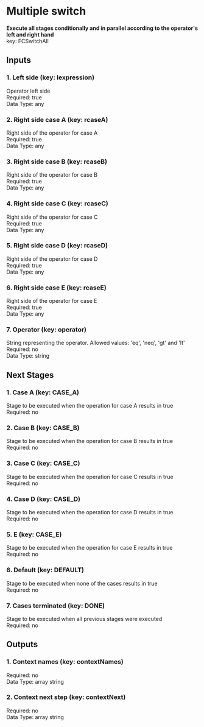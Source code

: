 # Multiple switch  
**Execute all stages conditionally and in parallel according to the operator's left and right hand**  
key: FCSwitchAll  
## Inputs  
### 1. Left side (key: lexpression)  
Operator left side  
Required: true  
Data Type: any   
### 2. Right side case A (key: rcaseA)  
Right side of the operator for case A  
Required: true  
Data Type: any   
### 3. Right side case B (key: rcaseB)  
Right side of the operator for case B  
Required: true  
Data Type: any   
### 4. Right side case C (key: rcaseC)  
Right side of the operator for case C  
Required: true  
Data Type: any   
### 5. Right side case D (key: rcaseD)  
Right side of the operator for case D  
Required: true  
Data Type: any   
### 6. Right side case E (key: rcaseE)  
Right side of the operator for case E  
Required: true  
Data Type: any   
### 7. Operator (key: operator)  
String representing the operator. Allowed values: 'eq', 'neq', 'gt' and 'lt'  
Required: no  
Data Type: string   
## Next Stages  
### 1. Case A (key: CASE_A)  
Stage to be executed when the operation for case A results in true  
Required: no  
### 2. Case B (key: CASE_B)  
Stage to be executed when the operation for case B results in true  
Required: no  
### 3. Case C (key: CASE_C)  
Stage to be executed when the operation for case C results in true  
Required: no  
### 4. Case D (key: CASE_D)  
Stage to be executed when the operation for case D results in true  
Required: no  
### 5. E (key: CASE_E)  
Stage to be executed when the operation for case E results in true  
Required: no  
### 6. Default (key: DEFAULT)  
Stage to be executed when none of the cases results in true  
Required: no  
### 7. Cases terminated (key: DONE)  
Stage to be executed when all previous stages were executed  
Required: no  
## Outputs  
### 1. Context names (key: contextNames)  
  
Required: no  
Data Type: array string  
### 2. Context next step (key: contextNext)  
  
Required: no  
Data Type: array string